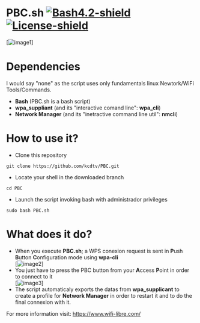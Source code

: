 # PBC.sh [![Bash4.2-shield]](http://tldp.org/LDP/abs/html/bashver4.html#AEN21220) [![License-shield]](https://raw.githubusercontent.com/v1s1t0r1sh3r3/airgeddon/master/LICENSE.md)       

       
[![image1]]   

# **Dependencies**    

I would say "none" as the script uses only fundamentals linux Newtork/WiFi Tools/Commands.
 * **Bash** (PBC.sh is a bash script) 
 * **wpa_suppliant** (and its "interactive comand line": **wpa_cli**) 
 * **Network Manager** (and its "inetractive command line util": **nmcli**)

 
# **How to use it?**    
 - Clone this repository
```
git clone https://github.com/kcdtv/PBC.git
```   
 - Locate your shell in the downloaded branch   
```
cd PBC
```
 - Launch the script invoking bash with administrador privileges
```
sudo bash PBC.sh
```

# **What does it do?**     
 - When you execute **PBC.sh**; a WPS conexion request is sent in **P**ush **B**utton **C**onfiguration mode using **wpa-cli**       
[![image2]]   
 - You just have to press the PBC button from your **A**ccess **P**oint in order to connect to it          
[![image3]]   
 - The script automaticaly exports the datas from **wpa_supplicant** to create a profile for **Network Manager** in order to restart it and to do the final connexion with it.
 
For more information visit: https://www.wifi-libre.com/
 
[image1]: https://www.wifi-libre.com/img/members/3/PBCsh_1.jpg
[Bash4.2-shield]: https://img.shields.io/badge/bash-4.2%2B-blue.svg?style=flat-square&colorA=273133&colorB=00db00 "Bash 4.2 or later"
[License-shield]: https://img.shields.io/badge/license-GPL%20v3%2B-blue.svg?style=flat-square&colorA=273133&colorB=bd0000 "GPL v3+"   
[image2]: https://www.wifi-libre.com/img/members/3/PBCsh_2.jpg
[image3]: https://www.wifi-libre.com/img/members/3/PBCsh_4.jpg
